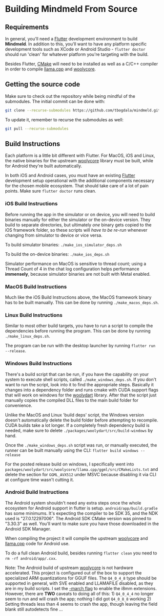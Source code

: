 # Building Mindmeld From Source

## Requirements

In general, you'll need a [Flutter](https://flutter.dev/) development environment to build **Mindmeld**. 
In addition to this, you'll want to have any platform specific development tools such as XCode or
Android Studio - `flutter doctor` should run 'clean' for whatever platform you're targeting
with the build.

Besides Flutter, [CMake](https://cmake.org/) will need to be installed as well as a C/C++ compiler in
order to compile [llama.cpp](https://github.com/ggerganov/llama.cpp) and 
[woolycore](https://github.com/tbogdala/woolycore).


## Getting the source code

Make sure to check out the repository while being mindful of the submodules. The 
initial commit can be done with:

```bash
git clone --recurse-submodules https://github.com/tbogdala/mindmeld.git
```

To update it, remember to recurse the submodules as well:

```bash
git pull --recurse-submodules
```


## Build Instructions

Each platform is a little bit different with Flutter. For MacOS, iOS and Linux, the native binaries
for the upstream [woolycore](https://github.com/tbogdala/woolycore) library must be built, while
for Android they're built automatically.

In both iOS and Android cases, you must have an existing [Flutter](https://flutter.dev/) development
setup operational with the additional components necessary for the chosen mobile ecosystem. 
That should take care of a lot of pain points. Make sure `flutter doctor` runs clean.


### iOS Build Instructions

Before running the app in the simulator or on device, you will need to build binaries manually
for either the simulator or the on-device version. They build to separate directories, but ultimately
*one* binary gets copied to the iOS framework folder, so these scripts will *have to be re-run*
whenever changing from simulator to device or vice versa.

To build simulator binaries: `./make_ios_simulator_deps.sh`

To build the on-device binaries: `./make_ios_deps.sh`

Simulator performance on MacOS is sensitive to thread count; using a Thread Count of 4 in the chat log
configuration helps performance **immensely**, because simulator binaries are not built with
Metal enabled.


### MacOS Build Instructions

Much like the iOS Build Instructions above, the MacOS framework binary has to be built manually.
This can be done by running `./make_macos_deps.sh`.


### Linux Build Instructions

Similar to most other build targets, you have to run a script to compile the
dependencies before running the program. This can be done by running `./make_linux_deps.sh`.

The program can be run with the desktop launcher by running `flutter run --release`.


### Windows Build Instructions

There's a build script that can be run, if you have the capability on your system to execute
shell scripts, called `./make_windows_deps.sh`. If you don't want to run the script, look into
it to find the appropriate steps. Basically it changes into a dependency folder and runs
cmake with CUDA support flags that will work on windows for the [woolydart](https://github.com/tbogdala/woolydart)
library. After that the script just manually copies the compiled DLL files to the main
build folder for convenience.

Unlike the MacOS and Linux 'build deps' script, the Windows version doesn't automatically
delete the build folder before attempting to recompile. CUDA builds take a lot longer. If
a completely fresh dependency build is needed, make sure to delete 
`./packages/woolydart/src/build-windows` by hand.

Once the `./make_windows_deps.sh` script was run, or manually executed, the runner
can be built manually using the CLI: `flutter build windows --release`

For the posted release build on windows, I specifically went into 
`packages/woolydart/src/woolycore/llama.cpp/ggml/src/CMakeLists.txt` and delete the section
for `GGML_AVX512` under MSVC because disabling it via CLI at configure time wasn't cutting
it.

### Android Build Instructions

The Android system shouldn't need any extra steps once the whole ecosystem for Android support
in flutter is setup. `android/app/build.gradle` has some minimums. It's expecting the compiler
to be SDK 35, and the NDK used is "27.0.12297006". The Android SDK CMake version was pinned
to "3.30.3" as well. You'll want to make sure you have those downloaded in the Android SDK Manager.

When compiling the project it will compile the upstream [woolycore](https://github.com/tbogdala/woolycore)
and [llama.cpp](https://github.com/ggerganov/llama.cpp) code for Android use.

To do a full clean Android build, besides running `flutter clean` you need to `rm -rf android/app/.cxx`.

Note: The Android build of upstream [woolycore](https://github.com/tbogdala/woolycore) is not
hardware accelerated. This project is configured out of the box to support the specialized ARM
quantizations for GGUF files. The `Q4_0_4_8` type should be supported in general, with SVE enabled
and LLAMAFILE disabled, as they are in my build scripts. I set the [-march flag](https://gcc.gnu.org/onlinedocs/gcc/AArch64-Options.html)
to enable the i8mm extensions. However, there are **TWO** caveats to doing all of this:
    1) `Q4_0_4_4` no longer seem to run and will crash the app; nothing I did got `Q4_0_8_8` working
    2) Setting threads less than 4 seems to crash the app, though leaving the field blank still autodetects fine ...
